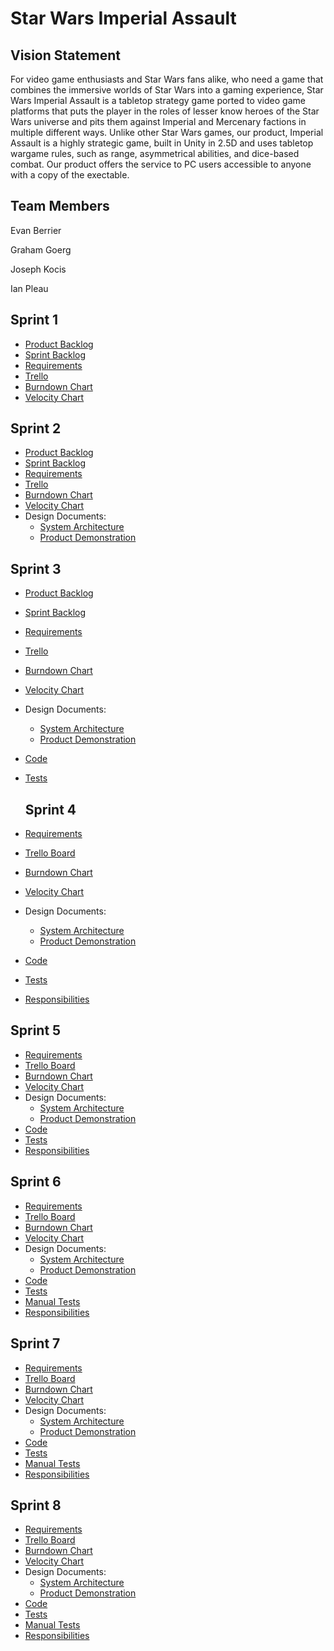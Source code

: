 # Star Wars Imperial Assault

## Vision Statement

For video game enthusiasts and Star Wars fans alike, who need a game that combines the immersive worlds of Star Wars into a gaming experience, Star Wars Imperial Assault is a tabletop strategy game ported to video game platforms that puts the player in the roles of lesser know heroes of the Star Wars universe and pits them against Imperial and Mercenary factions in multiple different ways. Unlike other Star Wars games, our product, Imperial Assault is a highly strategic game, built in Unity in 2.5D and uses tabletop wargame rules, such as range, asymmetrical abilities, and dice-based combat. Our product offers the service to PC users accessible to anyone with a copy of the exectable.

## Team Members
Evan Berrier

Graham Goerg

Joseph Kocis

Ian Pleau

## Sprint 1

- [Product Backlog](https://docs.google.com/spreadsheets/d/1FrmwKxnhAAYDyPENWQ9W7GMbSH8CaimAFdbkGKsAOu8/edit?usp=sharing)
- [Sprint Backlog]()
- [Requirements](https://docs.google.com/spreadsheets/d/1FrmwKxnhAAYDyPENWQ9W7GMbSH8CaimAFdbkGKsAOu8/edit#gid=1623258513)
- [Trello](https://trello.com/b/GcXE8c1x/swia-board)
- [Burndown Chart](https://docs.google.com/spreadsheets/d/1FrmwKxnhAAYDyPENWQ9W7GMbSH8CaimAFdbkGKsAOu8/edit#gid=956454305)
- [Velocity Chart](https://docs.google.com/spreadsheets/d/1FrmwKxnhAAYDyPENWQ9W7GMbSH8CaimAFdbkGKsAOu8/edit#gid=1842144464)

## Sprint 2

- [Product Backlog](https://docs.google.com/spreadsheets/d/1FrmwKxnhAAYDyPENWQ9W7GMbSH8CaimAFdbkGKsAOu8/edit?usp=sharing)
- [Sprint Backlog]()
- [Requirements](https://docs.google.com/spreadsheets/d/1FrmwKxnhAAYDyPENWQ9W7GMbSH8CaimAFdbkGKsAOu8/edit#gid=1623258513)
- [Trello](https://trello.com/b/GcXE8c1x/swia-board)
- [Burndown Chart](https://docs.google.com/spreadsheets/d/1FrmwKxnhAAYDyPENWQ9W7GMbSH8CaimAFdbkGKsAOu8/edit#gid=956454305)
- [Velocity Chart](https://docs.google.com/spreadsheets/d/1FrmwKxnhAAYDyPENWQ9W7GMbSH8CaimAFdbkGKsAOu8/edit#gid=1842144464)
- Design Documents:
  - [System Architecture](https://github.com/grayg11/POOSW-Project/blob/master/System%20Architecture.md)
  - [Product Demonstration](https://www.youtube.com/watch?v=HmCT_gQRnlU)

## Sprint 3

- [Product Backlog](https://docs.google.com/spreadsheets/d/1FrmwKxnhAAYDyPENWQ9W7GMbSH8CaimAFdbkGKsAOu8/edit?usp=sharing)
- [Sprint Backlog]()
- [Requirements](https://docs.google.com/spreadsheets/d/1FrmwKxnhAAYDyPENWQ9W7GMbSH8CaimAFdbkGKsAOu8/edit#gid=1623258513)
- [Trello](https://trello.com/b/GcXE8c1x/swia-board)
- [Burndown Chart](https://docs.google.com/spreadsheets/d/1FrmwKxnhAAYDyPENWQ9W7GMbSH8CaimAFdbkGKsAOu8/edit#gid=956454305)
- [Velocity Chart](https://docs.google.com/spreadsheets/d/1FrmwKxnhAAYDyPENWQ9W7GMbSH8CaimAFdbkGKsAOu8/edit#gid=1842144464)
- Design Documents:
  - [System Architecture](https://github.com/grayg11/POOSW-Project/blob/master/System%20Architecture.md)
  - [Product Demonstration](https://www.youtube.com/watch?v=HmCT_gQRnlU)
- [Code](https://github.com/grayg11/POOSW-Project/tree/master/SWIA/Assets/Scripts)
- [Tests](https://github.com/grayg11/POOSW-Project/tree/master/SWIA/Assets/Tests/Editor)
  
  ## Sprint 4

- [Requirements](https://docs.google.com/spreadsheets/d/1FrmwKxnhAAYDyPENWQ9W7GMbSH8CaimAFdbkGKsAOu8/edit#gid=1623258513)
- [Trello Board](https://trello.com/b/GcXE8c1x/swia-board)
- [Burndown Chart](https://docs.google.com/spreadsheets/d/1FrmwKxnhAAYDyPENWQ9W7GMbSH8CaimAFdbkGKsAOu8/edit#gid=956454305)
- [Velocity Chart](https://docs.google.com/spreadsheets/d/1FrmwKxnhAAYDyPENWQ9W7GMbSH8CaimAFdbkGKsAOu8/edit#gid=1842144464)
- Design Documents:
  - [System Architecture](https://github.com/grayg11/POOSW-Project/blob/master/System%20Architecture.md)
  - [Product Demonstration](https://www.youtube.com/watch?v=HmCT_gQRnlU)
- [Code](https://github.com/grayg11/POOSW-Project/tree/master/SWIA/Assets/Scripts)
- [Tests](https://github.com/grayg11/POOSW-Project/tree/master/SWIA/Assets/Tests/Editor)
- [Responsibilities](https://github.com/grayg11/POOSW-Project/blob/master/Design/Responsibilities.md)

## Sprint 5

- [Requirements](https://docs.google.com/spreadsheets/d/1FrmwKxnhAAYDyPENWQ9W7GMbSH8CaimAFdbkGKsAOu8/edit#gid=1623258513)
- [Trello Board](https://trello.com/b/GcXE8c1x/swia-board)
- [Burndown Chart](https://docs.google.com/spreadsheets/d/1FrmwKxnhAAYDyPENWQ9W7GMbSH8CaimAFdbkGKsAOu8/edit#gid=956454305)
- [Velocity Chart](https://docs.google.com/spreadsheets/d/1FrmwKxnhAAYDyPENWQ9W7GMbSH8CaimAFdbkGKsAOu8/edit#gid=1842144464)
- Design Documents:
  - [System Architecture](https://github.com/grayg11/POOSW-Project/blob/master/System%20Architecture.md)
  - [Product Demonstration](https://www.youtube.com/watch?v=HmCT_gQRnlU)
- [Code](https://github.com/grayg11/POOSW-Project/tree/master/SWIA/Assets/Scripts)
- [Tests](https://github.com/grayg11/POOSW-Project/tree/master/SWIA/Assets/Tests/Editor)
- [Responsibilities](https://github.com/grayg11/POOSW-Project/blob/master/Design/Responsibilities.md)

## Sprint 6

- [Requirements](https://docs.google.com/spreadsheets/d/1FrmwKxnhAAYDyPENWQ9W7GMbSH8CaimAFdbkGKsAOu8/edit#gid=1623258513)
- [Trello Board](https://trello.com/b/GcXE8c1x/swia-board)
- [Burndown Chart](https://docs.google.com/spreadsheets/d/1FrmwKxnhAAYDyPENWQ9W7GMbSH8CaimAFdbkGKsAOu8/edit#gid=956454305)
- [Velocity Chart](https://docs.google.com/spreadsheets/d/1FrmwKxnhAAYDyPENWQ9W7GMbSH8CaimAFdbkGKsAOu8/edit#gid=1842144464)
- Design Documents:
  - [System Architecture](https://github.com/grayg11/POOSW-Project/blob/master/System%20Architecture.md)
  - [Product Demonstration](https://www.youtube.com/watch?v=HmCT_gQRnlU)
- [Code](https://github.com/grayg11/POOSW-Project/tree/master/SWIA/Assets/Scripts)
- [Tests](https://github.com/grayg11/POOSW-Project/tree/master/SWIA/Assets/Tests/Editor)
- [Manual Tests](https://docs.google.com/spreadsheets/d/1JcxUd5jpfakA8re_4uaFiIWlIkV9ZzQa8ZSrNnL_3fI/edit?usp=sharing)
- [Responsibilities](https://github.com/grayg11/POOSW-Project/blob/master/Design/Responsibilities.md)

## Sprint 7

- [Requirements](https://docs.google.com/spreadsheets/d/1FrmwKxnhAAYDyPENWQ9W7GMbSH8CaimAFdbkGKsAOu8/edit#gid=1623258513)
- [Trello Board](https://trello.com/b/GcXE8c1x/swia-board)
- [Burndown Chart](https://docs.google.com/spreadsheets/d/1FrmwKxnhAAYDyPENWQ9W7GMbSH8CaimAFdbkGKsAOu8/edit#gid=573555147)
- [Velocity Chart](https://docs.google.com/spreadsheets/d/1FrmwKxnhAAYDyPENWQ9W7GMbSH8CaimAFdbkGKsAOu8/edit#gid=1842144464)
- Design Documents:
  - [System Architecture](https://github.com/grayg11/POOSW-Project/blob/master/System%20Architecture.md)
  - [Product Demonstration](https://youtu.be/nnmLEeHVd7o)
- [Code](https://github.com/grayg11/POOSW-Project/tree/master/SWIA/Assets/Scripts)
- [Tests](https://github.com/grayg11/POOSW-Project/tree/master/SWIA/Assets/Tests/Editor)
- [Manual Tests](https://docs.google.com/spreadsheets/d/1JcxUd5jpfakA8re_4uaFiIWlIkV9ZzQa8ZSrNnL_3fI/edit?usp=sharing)
- [Responsibilities](https://github.com/grayg11/POOSW-Project/blob/master/Design/Responsibilities.md)

## Sprint 8

- [Requirements](https://docs.google.com/spreadsheets/d/1FrmwKxnhAAYDyPENWQ9W7GMbSH8CaimAFdbkGKsAOu8/edit#gid=1623258513)
- [Trello Board](https://trello.com/b/GcXE8c1x/swia-board)
- [Burndown Chart](https://docs.google.com/spreadsheets/d/1FrmwKxnhAAYDyPENWQ9W7GMbSH8CaimAFdbkGKsAOu8/edit#gid=1774683087)
- [Velocity Chart](https://docs.google.com/spreadsheets/d/1FrmwKxnhAAYDyPENWQ9W7GMbSH8CaimAFdbkGKsAOu8/edit#gid=1842144464)
- Design Documents:
  - [System Architecture](https://github.com/grayg11/POOSW-Project/blob/master/System%20Architecture.md)
  - [Product Demonstration](https://youtu.be/Gb52x0SZXKk)
- [Code](https://github.com/grayg11/POOSW-Project/tree/master/SWIA/Assets/Scripts)
- [Tests](https://github.com/grayg11/POOSW-Project/tree/master/SWIA/Assets/Tests/Editor)
- [Manual Tests](https://docs.google.com/spreadsheets/d/1JcxUd5jpfakA8re_4uaFiIWlIkV9ZzQa8ZSrNnL_3fI/edit?usp=sharing)
- [Responsibilities](https://github.com/grayg11/POOSW-Project/blob/master/Design/Responsibilities.md)
